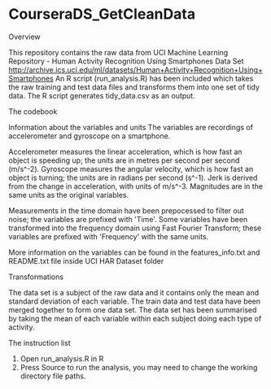 # CourseraDS_GetCleanData
Overview

This repository contains the raw data from UCI Machine Learning Repository - Human Activity Recognition Using Smartphones Data Set http://archive.ics.uci.edu/ml/datasets/Human+Activity+Recognition+Using+Smartphones
An R script (run_analysis.R) has been included which takes the raw training and test data files and transforms them into one set of tidy data.
The R script generates tidy_data.csv as an output.

The codebook

Information about the variables and units 
The variables are recordings of accelerometer and gyroscope on a smartphone.

Accelerometer measures the linear acceleration, which is how fast an object is speeding up; the units are in metres per second per second (m/s^-2).
Gyroscope measures the angular velocity, which is how fast an object is turning; the units are in radians per second (s^-1).
Jerk is derived from the change in acceleration, with units of m/s^-3.
Magnitudes are in the same units as the original variables.

Measurements in the time domain have been prepocessed to filter out noise; the variables are prefixed with 'Time'.
Some variables have been transformed into the frequency domain using Fast Fourier Transform; these variables are prefixed with 'Frequency' with the same units.

More information on the variables can be found in the features_info.txt and README.txt file inside UCI HAR Dataset folder

Transformations

The data set is a subject of the raw data and it contains only the mean and standard deviation of each variable.
The train data and test data have been merged together to form one data set.
The data set has been summarised by taking the mean of each variable within each subject doing each type of activity.

The instruction list

1. Open run_analysis.R in R
2. Press Source to run the analysis, you may need to change the working directory file paths.


